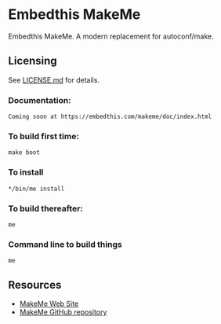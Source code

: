 Embedthis MakeMe
===

Embedthis MakeMe. A modern replacement for autoconf/make.

Licensing
---
See [LICENSE.md](https://github.com/embedthis/makeme/blob/master/LICENSE.md) for details.

### Documentation:

    Coming soon at https://embedthis.com/makeme/doc/index.html

### To build first time:

    make boot

### To install

    */bin/me install

### To build thereafter: 

    me

### Command line to build things

    me

Resources
---
  - [MakeMe Web Site](https://embedthis.com/makeme/)
  - [MakeMe GitHub repository](https://github.com/embedthis/makeme)
